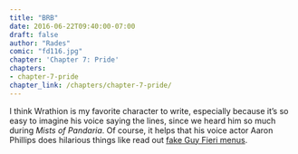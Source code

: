 ```yaml
---
title: "BRB"
date: 2016-06-22T09:40:00-07:00
draft: false
author: "Rades"
comic: "fd116.jpg"
chapter: 'Chapter 7: Pride'
chapters:
- chapter-7-pride
chapter_link: /chapters/chapter-7-pride/
---
```


I think Wrathion is my favorite character to write, especially because it’s so easy to imagine his voice saying the lines, since we heard him so much during *Mists of Pandaria*. Of course, it helps that his voice actor Aaron Phillips does hilarious things like read out [fake Guy Fieri menus](https://www.youtube.com/watch?v=XJidgg0TfU8).

